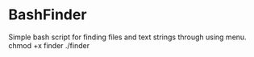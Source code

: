 # BashFinder
Simple bash script for finding files and text strings through using menu.
chmod +x finder
./finder
